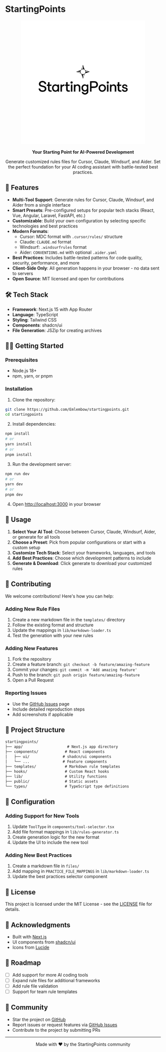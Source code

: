 # StartingPoints

<p align="center">
  <img src="public/startingpoints-logo.png" alt="StartingPoints Logo" width="400">
</p>

<p align="center">
  <strong>Your Starting Point for AI-Powered Development</strong>
</p>

<p align="center">
  Generate customized rules files for Cursor, Claude, Windsurf, and Aider. Set the perfect foundation for your AI coding assistant with battle-tested best practices.
</p>


## 🚀 Features

- **Multi-Tool Support**: Generate rules for Cursor, Claude, Windsurf, and Aider from a single interface
- **Smart Presets**: Pre-configured setups for popular tech stacks (React, Vue, Angular, Laravel, FastAPI, etc.)
- **Customizable**: Build your own configuration by selecting specific technologies and best practices
- **Modern Formats**: 
  - Cursor: MDC format with `.cursor/rules/` structure
  - Claude: `CLAUDE.md` format
  - Windsurf: `.windsurfrules` format
  - Aider: `CONVENTIONS.md` with optional `.aider.yaml`
- **Best Practices**: Includes battle-tested patterns for code quality, security, performance, and more
- **Client-Side Only**: All generation happens in your browser - no data sent to servers
- **Open Source**: MIT licensed and open for contributions

## 🛠️ Tech Stack

- **Framework**: Next.js 15 with App Router
- **Language**: TypeScript
- **Styling**: Tailwind CSS
- **Components**: shadcn/ui
- **File Generation**: JSZip for creating archives

## 🏃‍♂️ Getting Started

### Prerequisites

- Node.js 18+ 
- npm, yarn, or pnpm

### Installation

1. Clone the repository:
```bash
git clone https://github.com/Emlembow/startingpoints.git
cd startingpoints
```

2. Install dependencies:
```bash
npm install
# or
yarn install
# or
pnpm install
```

3. Run the development server:
```bash
npm run dev
# or
yarn dev
# or
pnpm dev
```

4. Open [http://localhost:3000](http://localhost:3000) in your browser

## 📖 Usage

1. **Select Your AI Tool**: Choose between Cursor, Claude, Windsurf, Aider, or generate for all tools
2. **Choose a Preset**: Pick from popular configurations or start with a custom setup
3. **Customize Tech Stack**: Select your frameworks, languages, and tools
4. **Add Best Practices**: Choose which development patterns to include
5. **Generate & Download**: Click generate to download your customized rules

## 🤝 Contributing

We welcome contributions! Here's how you can help:

### Adding New Rule Files

1. Create a new markdown file in the `templates/` directory
2. Follow the existing format and structure
3. Update the mappings in `lib/markdown-loader.ts`
4. Test the generation with your new rules

### Adding New Features

1. Fork the repository
2. Create a feature branch: `git checkout -b feature/amazing-feature`
3. Commit your changes: `git commit -m 'Add amazing feature'`
4. Push to the branch: `git push origin feature/amazing-feature`
5. Open a Pull Request

### Reporting Issues

- Use the [GitHub Issues](https://github.com/Emlembow/startingpoints/issues) page
- Include detailed reproduction steps
- Add screenshots if applicable

## 📁 Project Structure

```
startingpoints/
├── app/                    # Next.js app directory
├── components/            # React components
│   ├── ui/               # shadcn/ui components
│   └── ...               # Feature components
├── templates/             # Markdown rule templates
├── hooks/                 # Custom React hooks
├── lib/                   # Utility functions
├── public/                # Static assets
└── types/                 # TypeScript type definitions
```

## 🔧 Configuration

### Adding Support for New Tools

1. Update `ToolType` in `components/tool-selector.tsx`
2. Add file format mappings in `lib/rules-generator.ts`
3. Create generation logic for the new format
4. Update the UI to include the new tool

### Adding New Best Practices

1. Create a markdown file in `files/`
2. Add mapping in `PRACTICE_FILE_MAPPINGS` in `lib/markdown-loader.ts`
3. Update the best practices selector component

## 📝 License

This project is licensed under the MIT License - see the [LICENSE](LICENSE) file for details.

## 🙏 Acknowledgments

- Built with [Next.js](https://nextjs.org/)
- UI components from [shadcn/ui](https://ui.shadcn.com/)
- Icons from [Lucide](https://lucide.dev/)

## 🚧 Roadmap

- [ ] Add support for more AI coding tools
- [ ] Expand rule files for additional frameworks
- [ ] Add rule file validation
- [ ] Support for team rule templates

## 💬 Community

- Star the project on [GitHub](https://github.com/Emlembow/startingpoints)
- Report issues or request features via [GitHub Issues](https://github.com/Emlembow/startingpoints/issues)
- Contribute to the project by submitting PRs

---

<p align="center">
  Made with ❤️ by the StartingPoints community
</p>